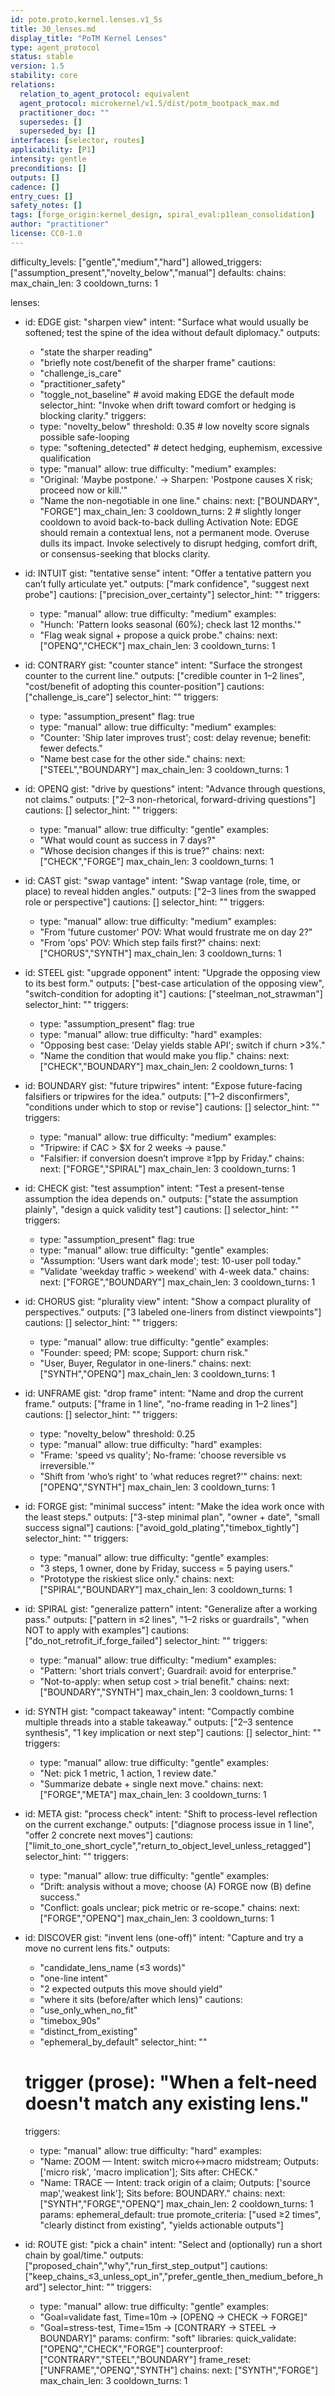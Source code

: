 ```yaml
---
id: potm.proto.kernel.lenses.v1_5s
title: 30_lenses.md
display_title: "PoTM Kernel Lenses"
type: agent_protocol
status: stable
version: 1.5
stability: core
relations:
  relation_to_agent_protocol: equivalent
  agent_protocol: microkernel/v1.5/dist/potm_bootpack_max.md
  practitioner_doc: ""
  supersedes: []
  superseded_by: []
interfaces: [selector, routes]
applicability: [P1]
intensity: gentle
preconditions: []
outputs: []
cadence: []
entry_cues: []
safety_notes: []
tags: [forge_origin:kernel_design, spiral_eval:p1lean_consolidation]
author: "practitioner"
license: CC0-1.0
---
```


difficulty_levels: ["gentle","medium","hard"]
allowed_triggers: ["assumption_present","novelty_below","manual"]
defaults:
  chains:
    max_chain_len: 3
    cooldown_turns: 1

lenses:

  - id: EDGE
    gist: "sharpen view"
    intent: "Surface what would usually be softened; test the spine of the idea without default diplomacy."
    outputs:
      - "state the sharper reading"
      - "briefly note cost/benefit of the sharper frame"
    cautions:
      - "challenge_is_care"
      - "practitioner_safety"
      - "toggle_not_baseline"        # avoid making EDGE the default mode
    selector_hint: "Invoke when drift toward comfort or hedging is blocking clarity."
    triggers:
      - type: "novelty_below"
        threshold: 0.35              # low novelty score signals possible safe-looping
      - type: "softening_detected"   # detect hedging, euphemism, excessive qualification
      - type: "manual"
        allow: true
    difficulty: "medium"
    examples:
      - "Original: 'Maybe postpone.' → Sharpen: 'Postpone causes X risk; proceed now or kill.'"
      - "Name the non-negotiable in one line."
    chains:
      next: ["BOUNDARY", "FORGE"]
      max_chain_len: 3
      cooldown_turns: 2                # slightly longer cooldown to avoid back-to-back dulling
    Activation Note: EDGE should remain a contextual lens, not a permanent mode. Overuse dulls its impact. Invoke selectively to disrupt hedging, comfort drift, or consensus-seeking that blocks clarity.

  - id: INTUIT
    gist: "tentative sense"
    intent: "Offer a tentative pattern you can’t fully articulate yet."
    outputs: ["mark confidence", "suggest next probe"]
    cautions: ["precision_over_certainty"]
    selector_hint: ""
    triggers:
      - type: "manual"
        allow: true
    difficulty: "medium"
    examples:
      - "Hunch: 'Pattern looks seasonal (60%); check last 12 months.'"
      - "Flag weak signal + propose a quick probe."
    chains:
      next: ["OPENQ","CHECK"]
      max_chain_len: 3
      cooldown_turns: 1

  - id: CONTRARY
    gist: "counter stance"
    intent: "Surface the strongest counter to the current line."
    outputs: ["credible counter in 1–2 lines", "cost/benefit of adopting this counter-position"]
    cautions: ["challenge_is_care"]
    selector_hint: ""
    triggers:
      - type: "assumption_present"
        flag: true
      - type: "manual"
        allow: true
    difficulty: "medium"
    examples:
      - "Counter: 'Ship later improves trust'; cost: delay revenue; benefit: fewer defects."
      - "Name best case for the other side."
    chains:
      next: ["STEEL","BOUNDARY"]
      max_chain_len: 3
      cooldown_turns: 1

  - id: OPENQ
    gist: "drive by questions"
    intent: "Advance through questions, not claims."
    outputs: ["2–3 non-rhetorical, forward-driving questions"]
    cautions: []
    selector_hint: ""
    triggers:
      - type: "manual"
        allow: true
    difficulty: "gentle"
    examples:
      - "What would count as success in 7 days?"
      - "Whose decision changes if this is true?"
    chains:
      next: ["CHECK","FORGE"]
      max_chain_len: 3
      cooldown_turns: 1

  - id: CAST
    gist: "swap vantage"
    intent: "Swap vantage (role, time, or place) to reveal hidden angles."
    outputs: ["2–3 lines from the swapped role or perspective"]
    cautions: []
    selector_hint: ""
    triggers:
      - type: "manual"
        allow: true
    difficulty: "medium"
    examples:
      - "From 'future customer' POV: What would frustrate me on day 2?"
      - "From 'ops' POV: Which step fails first?"
    chains:
      next: ["CHORUS","SYNTH"]
      max_chain_len: 3
      cooldown_turns: 1

  - id: STEEL
    gist: "upgrade opponent"
    intent: "Upgrade the opposing view to its best form."
    outputs: ["best-case articulation of the opposing view", "switch-condition for adopting it"]
    cautions: ["steelman_not_strawman"]
    selector_hint: ""
    triggers:
      - type: "assumption_present"
        flag: true
      - type: "manual"
        allow: true
    difficulty: "hard"
    examples:
      - "Opposing best case: 'Delay yields stable API'; switch if churn >3%."
      - "Name the condition that would make you flip."
    chains:
      next: ["CHECK","BOUNDARY"]
      max_chain_len: 2
      cooldown_turns: 1

  - id: BOUNDARY
    gist: "future tripwires"
    intent: "Expose future-facing falsifiers or tripwires for the idea."
    outputs: ["1–2 disconfirmers", "conditions under which to stop or revise"]
    cautions: []
    selector_hint: ""
    triggers:
      - type: "manual"
        allow: true
    difficulty: "medium"
    examples:
      - "Tripwire: if CAC > $X for 2 weeks → pause."
      - "Falsifier: if conversion doesn’t improve ≥1pp by Friday."
    chains:
      next: ["FORGE","SPIRAL"]
      max_chain_len: 3
      cooldown_turns: 1

  - id: CHECK
    gist: "test assumption"
    intent: "Test a present-tense assumption the idea depends on."
    outputs: ["state the assumption plainly", "design a quick validity test"]
    cautions: []
    selector_hint: ""
    triggers:
      - type: "assumption_present"
        flag: true
      - type: "manual"
        allow: true
    difficulty: "gentle"
    examples:
      - "Assumption: 'Users want dark mode'; test: 10-user poll today."
      - "Validate 'weekday traffic > weekend' with 4-week data."
    chains:
      next: ["FORGE","BOUNDARY"]
      max_chain_len: 3
      cooldown_turns: 1

  - id: CHORUS
    gist: "plurality view"
    intent: "Show a compact plurality of perspectives."
    outputs: ["3 labeled one-liners from distinct viewpoints"]
    cautions: []
    selector_hint: ""
    triggers:
      - type: "manual"
        allow: true
    difficulty: "gentle"
    examples:
      - "Founder: speed; PM: scope; Support: churn risk."
      - "User, Buyer, Regulator in one-liners."
    chains:
      next: ["SYNTH","OPENQ"]
      max_chain_len: 3
      cooldown_turns: 1

  - id: UNFRAME
    gist: "drop frame"
    intent: "Name and drop the current frame."
    outputs: ["frame in 1 line", "no-frame reading in 1–2 lines"]
    cautions: []
    selector_hint: ""
    triggers:
      - type: "novelty_below"
        threshold: 0.25
      - type: "manual"
        allow: true
    difficulty: "hard"
    examples:
      - "Frame: 'speed vs quality'; No-frame: 'choose reversible vs irreversible.'"
      - "Shift from 'who’s right' to 'what reduces regret?'"
    chains:
      next: ["OPENQ","SYNTH"]
      max_chain_len: 3
      cooldown_turns: 1

  - id: FORGE
    gist: "minimal success"
    intent: "Make the idea work once with the least steps."
    outputs: ["3-step minimal plan", "owner + date", "small success signal"]
    cautions: ["avoid_gold_plating","timebox_tightly"]
    selector_hint: ""
    triggers:
      - type: "manual"
        allow: true
    difficulty: "gentle"
    examples:
      - "3 steps, 1 owner, done by Friday, success = 5 paying users."
      - "Prototype the riskiest slice only."
    chains:
      next: ["SPIRAL","BOUNDARY"]
      max_chain_len: 3
      cooldown_turns: 1

  - id: SPIRAL
    gist: "generalize pattern"
    intent: "Generalize after a working pass."
    outputs: ["pattern in ≤2 lines", "1–2 risks or guardrails", "when NOT to apply with examples"]
    cautions: ["do_not_retrofit_if_forge_failed"]
    selector_hint: ""
    triggers:
      - type: "manual"
        allow: true
    difficulty: "medium"
    examples:
      - "Pattern: 'short trials convert'; Guardrail: avoid for enterprise."
      - "Not-to-apply: when setup cost > trial benefit."
    chains:
      next: ["BOUNDARY","SYNTH"]
      max_chain_len: 3
      cooldown_turns: 1

  - id: SYNTH
    gist: "compact takeaway"
    intent: "Compactly combine multiple threads into a stable takeaway."
    outputs: ["2–3 sentence synthesis", "1 key implication or next step"]
    cautions: []
    selector_hint: ""
    triggers:
      - type: "manual"
        allow: true
    difficulty: "gentle"
    examples:
      - "Net: pick 1 metric, 1 action, 1 review date."
      - "Summarize debate + single next move."
    chains:
      next: ["FORGE","META"]
      max_chain_len: 3
      cooldown_turns: 1

  - id: META
    gist: "process check"
    intent: "Shift to process-level reflection on the current exchange."
    outputs: ["diagnose process issue in 1 line", "offer 2 concrete next moves"]
    cautions: ["limit_to_one_short_cycle","return_to_object_level_unless_retagged"]
    selector_hint: ""
    triggers:
      - type: "manual"
        allow: true
    difficulty: "gentle"
    examples:
      - "Drift: analysis without a move; choose (A) FORGE now (B) define success."
      - "Conflict: goals unclear; pick metric or re-scope."
    chains:
      next: ["FORGE","OPENQ"]
      max_chain_len: 3
      cooldown_turns: 1

  - id: DISCOVER
    gist: "invent lens (one-off)"
    intent: "Capture and try a move no current lens fits."
    outputs:
      - "candidate_lens_name (≤3 words)"
      - "one-line intent"
      - "2 expected outputs this move should yield"
      - "where it sits (before/after which lens)"
    cautions:
      - "use_only_when_no_fit"
      - "timebox_90s"
      - "distinct_from_existing"
      - "ephemeral_by_default"
    selector_hint: ""
    # trigger (prose): "When a felt-need doesn't match any existing lens."
    triggers:
      - type: "manual"
        allow: true
    difficulty: "hard"
    examples:
      - "Name: ZOOM — Intent: switch micro↔macro midstream; Outputs: ['micro risk', 'macro implication']; Sits after: CHECK."
      - "Name: TRACE — Intent: track origin of a claim; Outputs: ['source map','weakest link']; Sits before: BOUNDARY."
    chains:
      next: ["SYNTH","FORGE","OPENQ"]
      max_chain_len: 2
      cooldown_turns: 1
    params:
      ephemeral_default: true
      promote_criteria: ["used ≥2 times", "clearly distinct from existing", "yields actionable outputs"]

  - id: ROUTE
    gist: "pick a chain"
    intent: "Select and (optionally) run a short chain by goal/time."
    outputs: ["proposed_chain","why","run_first_step_output"]
    cautions: ["keep_chains_≤3_unless_opt_in","prefer_gentle_then_medium_before_hard"]
    selector_hint: ""
    triggers:
      - type: "manual"
        allow: true
    difficulty: "gentle"
    examples:
      - "Goal=validate fast, Time=10m → [OPENQ → CHECK → FORGE]"
      - "Goal=stress-test, Time=15m → [CONTRARY → STEEL → BOUNDARY]"
    params:
      confirm: "soft"
      libraries:
        quick_validate: ["OPENQ","CHECK","FORGE"]
        counterproof:   ["CONTRARY","STEEL","BOUNDARY"]
        frame_reset:    ["UNFRAME","OPENQ","SYNTH"]
    chains:
      next: ["SYNTH","FORGE"]
      max_chain_len: 3
      cooldown_turns: 1

